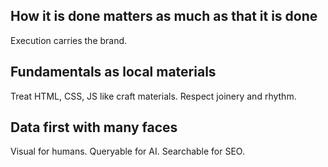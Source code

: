 ## How it is done matters as much as that it is done
Execution carries the brand.

## Fundamentals as local materials
Treat HTML, CSS, JS like craft materials. Respect joinery and rhythm.

## Data first with many faces
Visual for humans. Queryable for AI. Searchable for SEO.
